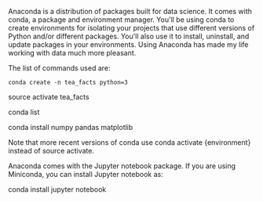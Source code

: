 Anaconda is a distribution of packages built for data science. It comes with conda, a package and environment manager. You'll be using conda to create environments for isolating your projects that use different versions of Python and/or different packages. You'll also use it to install, uninstall, and update packages in your environments. Using Anaconda has made my life working with data much more pleasant.

The list of commands used are:

```conda create -n tea_facts python=3```

source activate tea_facts

conda list

conda install numpy pandas matplotlib 

Note that more recent versions of conda use conda activate {environment} instead of source activate.

Anaconda comes with the Jupyter notebook package. If you are using Miniconda, you can install Jupyter notebook as:

conda install jupyter notebook